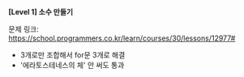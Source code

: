 **[Level 1] 소수 만들기**

문제 링크: https://school.programmers.co.kr/learn/courses/30/lessons/12977#

* 3개로만 조합해서 for문 3개로 해결
* '에라토스테네스의 체' 안 써도 통과
